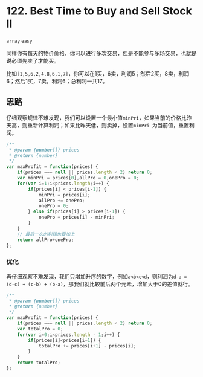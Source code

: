 # 122. Best Time to Buy and Sell Stock II 

`array` `easy` 

同样你有每天的物价价格，你可以进行多次交易，但是不能参与多场交易，也就是说必须先卖了才能买。

比如`[1,5,6,2,4,8,6,1,7]`，你可以在1买，6卖，利润5；然后2买，8卖，利润6；然后1买，7卖，利润6；总利润一共17。

## 思路

仔细观察规律不难发现，我们可以设置一个最小值`minPri`，如果当前的价格比昨天高，则重新计算利润；如果比昨天低，则卖掉，设置`minPri `为当前值，重置利润。

```js
/**
 * @param {number[]} prices
 * @return {number}
 */
var maxProfit = function(prices) {
    if(prices === null || prices.length < 2) return 0;
    var minPri = prices[0],allPro = 0,onePro = 0;
    for(var i=1;i<prices.length;i++) {
        if(prices[i] < prices[i-1]) {
            minPri = prices[i];
            allPro += onePro;
            onePro = 0;
        } else if(prices[i] > prices[i-1]) {
            onePro = prices[i] - minPri;
        }
    }
  	// 最后一次的利润也要加上
    return allPro+onePro;
};
```

### 优化

再仔细观察不难发现，我们只增加升序的数字，例如`a<b<c<d`，则利润为`d-a = (d-c) + (c-b) + (b-a)`，那我们就比较前后两个元素，增加大于0的差值就行。

```js
/**
 * @param {number[]} prices
 * @return {number}
 */
var maxProfit = function(prices) {
    if(prices === null || prices.length < 2) return 0;
    var totalPro = 0;
    for(var i=0;i<prices.length - 1;i++) {
        if(prices[i]<prices[i+1]) {
            totalPro += prices[i+1] - prices[i];
        }
    }
    return totalPro;
};
```

